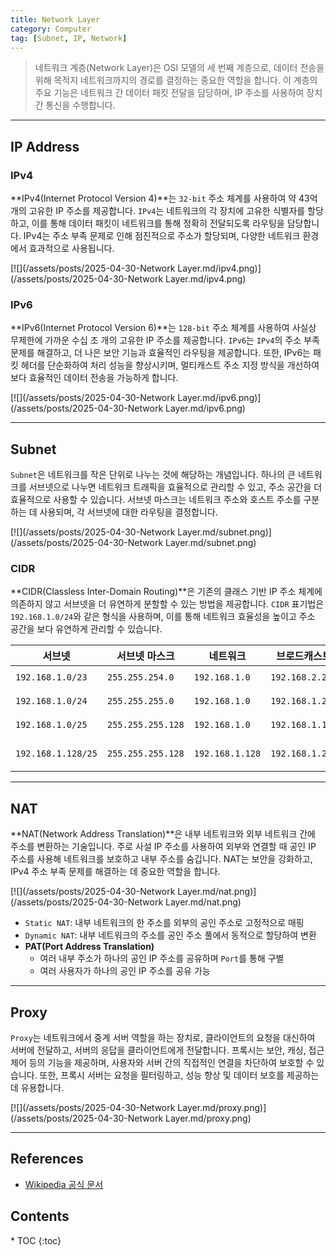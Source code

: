 ```yaml
---
title: Network Layer
category: Computer
tag: [Subnet, IP, Network]
---
```


> 네트워크 계층(Network Layer)은 OSI 모델의 세 번째 계층으로, 데이터 전송을 위해 목적지 네트워크까지의 경로를 결정하는 중요한 역할을 합니다. 이 계층의 주요 기능은 네트워크 간 데이터 패킷 전달을 담당하며, IP 주소를 사용하여 장치 간 통신을 수행합니다.

---

## IP Address

### IPv4 
**IPv4(Internet Protocol Version 4)**는 `32-bit` 주소 체계를 사용하여 약 43억 개의 고유한 IP 주소를 제공합니다. `IPv4`는 네트워크의 각 장치에 고유한 식별자를 할당하고, 이를 통해 데이터 패킷이 네트워크를 통해 정확히 전달되도록 라우팅을 담당합니다. IPv4는 주소 부족 문제로 인해 점진적으로 주소가 할당되며, 다양한 네트워크 환경에서 효과적으로 사용됩니다. 

[![](/assets/posts/2025-04-30-Network Layer.md/ipv4.png)](/assets/posts/2025-04-30-Network Layer.md/ipv4.png)

### IPv6 
**IPv6(Internet Protocol Version 6)**는 `128-bit` 주소 체계를 사용하여 사실상 무제한에 가까운 수십 조 개의 고유한 IP 주소를 제공합니다. `IPv6`는 `IPv4`의 주소 부족 문제를 해결하고, 더 나은 보안 기능과 효율적인 라우팅을 제공합니다. 또한, IPv6는 패킷 헤더를 단순화하여 처리 성능을 향상시키며, 멀티캐스트 주소 지정 방식을 개선하여 보다 효율적인 데이터 전송을 가능하게 합니다.

[![](/assets/posts/2025-04-30-Network Layer.md/ipv6.png)](/assets/posts/2025-04-30-Network Layer.md/ipv6.png)

---

## Subnet
`Subnet`은 네트워크를 작은 단위로 나누는 것에 해당하는 개념입니다. 하나의 큰 네트워크를 서브넷으로 나누면 네트워크 트래픽을 효율적으로 관리할 수 있고, 주소 공간을 더 효율적으로 사용할 수 있습니다. 서브넷 마스크는 네트워크 주소와 호스트 주소를 구분하는 데 사용되며, 각 서브넷에 대한 라우팅을 결정합니다.

[![](/assets/posts/2025-04-30-Network Layer.md/subnet.png)](/assets/posts/2025-04-30-Network Layer.md/subnet.png)

### CIDR 
**CIDR(Classless Inter-Domain Routing)**은 기존의 클래스 기반 IP 주소 체계에 의존하지 않고 서브넷을 더 유연하게 분할할 수 있는 방법을 제공합니다. `CIDR` 표기법은 `192.168.1.0/24`와 같은 형식을 사용하며, 이를 통해 네트워크 효율성을 높이고 주소 공간을 보다 유연하게 관리할 수 있습니다.

| 서브넷 | 서브넷 마스크 | 네트워크 | 브로드캐스트 | IP 주소 범위 |
|-|-|-|-|-|
| `192.168.1.0/23` | `255.255.254.0` | `192.168.1.0`  | `192.168.2.255` | `192.168.1.1 ~ 192.168.2.254` |
| `192.168.1.0/24` | `255.255.255.0` | `192.168.1.0`  | `192.168.1.255` | `192.168.1.1 ~ 192.168.1.254` |
| `192.168.1.0/25` | `255.255.255.128` | `192.168.1.0` | `192.168.1.127` | `192.168.1.1 ~ 192.168.1.126` |
| `192.168.1.128/25` | `255.255.255.128` | `192.168.1.128` | `192.168.1.255` | `192.168.1.129 ~ 192.168.1.254` |


---

## NAT
**NAT(Network Address Translation)**은 내부 네트워크와 외부 네트워크 간에 주소를 변환하는 기술입니다. 주로 사설 IP 주소를 사용하여 외부와 연결할 때 공인 IP 주소를 사용해 네트워크를 보호하고 내부 주소를 숨깁니다. NAT는 보안을 강화하고, IPv4 주소 부족 문제를 해결하는 데 중요한 역할을 합니다.

[![](/assets/posts/2025-04-30-Network Layer.md/nat.png)](/assets/posts/2025-04-30-Network Layer.md/nat.png)

- `Static NAT`: 내부 네트워크의 한 주소를 외부의 공인 주소로 고정적으로 매핑
- `Dynamic NAT`: 내부 네트워크의 주소를 공인 주소 풀에서 동적으로 할당하여 변환
- **PAT(Port Address Translation)**
  - 여러 내부 주소가 하나의 공인 IP 주소를 공유하며 `Port`를 통해 구별
  - 여러 사용자가 하나의 공인 IP 주소를 공유 가능

---

## Proxy
`Proxy`는 네트워크에서 중계 서버 역할을 하는 장치로, 클라이언트의 요청을 대신하여 서버에 전달하고, 서버의 응답을 클라이언트에게 전달합니다. 프록시는 보안, 캐싱, 접근 제어 등의 기능을 제공하며, 사용자와 서버 간의 직접적인 연결을 차단하여 보호할 수 있습니다. 또한, 프록시 서버는 요청을 필터링하고, 성능 향상 및 데이터 보호를 제공하는데 유용합니다.

[![](/assets/posts/2025-04-30-Network Layer.md/proxy.png)](/assets/posts/2025-04-30-Network Layer.md/proxy.png)

---

## References
- [Wikipedia 공식 문서](https://wikipedia.org/wiki/)

<nav class="post-toc" markdown="1">
  <h2>Contents</h2>
* TOC
{:toc}
</nav>
